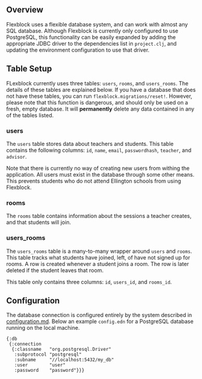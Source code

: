 ## Overview

Flexblock uses a flexible database system, and can work with almost
any SQL database. Although Flexblock is currently only configured to
use PostgreSQL, this functionality can be easily expanded by adding
the appropriate JDBC driver to the dependencies list in `project.clj`,
and updating the environment configuration to use that driver.

## Table Setup

FLexblock currently uses three tables: `users`, `rooms`, and
`users_rooms`. The details of these tables are explained below. If you
have a database that does not have these tables, you can run
`flexblock.migrations/reset!`. However, please note that this function
is dangerous, and should only be used on a fresh, empty database. It
will **permanently** delete any data contained in any of the tables
listed.

### users

The `users` table stores data about teachers and students. This table
contains the following columns: `id`, `name`, `email`, `passwordhash`,
`teacher`, and `advisor`.

Note that there is currently no way of creating new users from withing
the application. All users must exist in the database through some
other means. This prevents students who do not attend Ellington
schools from using Flexblock.

### rooms

The `rooms` table contains information about the sessions a teacher
creates, and that students will join.

### users_rooms

The `users_rooms` table is a many-to-many wrapper around `users` and
`rooms`. This table tracks what students have joined, left, of have
not signed up for rooms. A row is created whenever a student joins a
room. The row is later deleted if the student leaves that room.

This table only contains three columns: `id`, `users_id`, and
`rooms_id`.

## Configuration

The database connection is configured entirely by the system described
in [configuration.md](configuration.md). Below an example `config.edn`
for a PostgreSQL database running on the local machine.

```edn
{:db
 {:connection
  {:classname   "org.postgresql.Driver"
   :subprotocol "postgresql"
   :subname     "//localhost:5432/my_db"
   :user        "user"
   :password    "password"}}}
```
